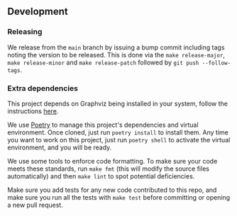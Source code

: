 ## Development

### Releasing

We release from the `main` branch by issuing a bump commit including tags noting the version to be released. 
This is done via the `make release-major`, `make release-minor` and `make release-patch` followed by `git push --follow-tags`.

### Extra dependencies

This project depends on Graphviz being installed in your system, follow the instructions [here](https://graphviz.org/download/).

We use [Poetry](https://python-poetry.org/) to manage this project's dependencies and virtual environment. 
Once cloned, just run `poetry install` to install them. Any time you want to work on this project, just run 
`poetry shell` to activate the virtual environment, and you will be ready.

We use some tools to enforce code formatting. To make sure your code meets these standards, run `make fmt` (this will 
modify the source files automatically) and then `make lint` to spot potential deficiencies.

Make sure you add tests for any new code contributed to this repo, and make sure you run all the tests with `make test`
before committing or opening a new pull request.

